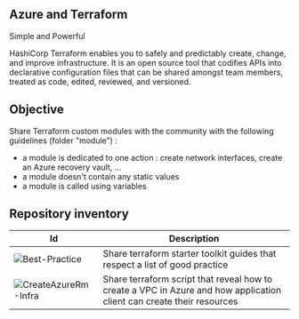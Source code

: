 Azure and Terraform
------------
Simple and Powerful

HashiCorp Terraform enables you to safely and predictably create, change, and improve infrastructure. It is an open source tool that codifies APIs into declarative configuration files that can be shared amongst team members, treated as code, edited, reviewed, and versioned.


Objective
------------
Share Terraform custom modules with the community with the following guidelines (folder "module") :
-	a module is dedicated to one action : create network interfaces, create an Azure recovery vault, ...
-	a module doesn't contain any static values
-	a module is called using variables


Repository inventory
------------

| Id  | Description |
| ------------- | ------------- |
| ![Best-Practice](Best-Practice) | Share terraform starter toolkit guides that respect a list of good practice  |
| ![CreateAzureRm-Infra](CreateAzureRm-Infra)  | Share terraform script that reveal how to create a VPC in Azure and how application client can create their resources |

